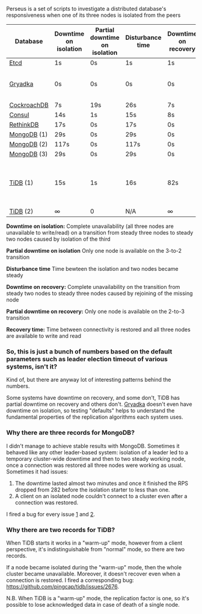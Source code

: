 Perseus is a set of scripts to investigate a distributed database's responsiveness when one of its three nodes is isolated from the peers

| Database | Downtime on isolation | Partial downtime on isolation | Disturbance time | Downtime on recovery | Partial downtime on recovery | Recovery time | Version |
| --- | --- | --- | --- | --- | --- | --- | --- |
| [Etcd](https://github.com/rystsov/perseus/tree/master/etcd) | 1s | 0s | 1s | 1s | 0s | 2s | 3.2.13 |
| [Gryadka](https://github.com/rystsov/perseus/tree/master/gryadka) | 0s | 0s | 0s | 0s | 0s | 8s | gryadka: 1.61.8<br/> redis: 4.0.1 |
| [CockroachDB](https://github.com/rystsov/perseus/tree/master/cockroachdb) | 7s | 19s | 26s | 7s | 0s | 13s | 1.1.3 |
| [Consul](https://github.com/rystsov/perseus/tree/master/consul) | 14s | 1s | 15s | 8s | 0s | 10s | 1.0.2 |
| [RethinkDB](https://github.com/rystsov/perseus/tree/master/rethinkdb) | 17s | 0s | 17s | 0s | 0s | 21s | 2.3.6 |
| [MongoDB](https://github.com/rystsov/perseus/tree/master/mongodb) (1) | 29s | 0s | 29s | 0s | 0s | 1s | 3.6.1 |
| [MongoDB](https://github.com/rystsov/perseus/tree/master/mongodb) (2) | 117s | 0s | 117s | 0s | 0s | 38s | 3.6.1 |
| [MongoDB](https://github.com/rystsov/perseus/tree/master/mongodb) (3) | 29s | 0s | 29s | 0s | 0s | N/A | 3.6.1 |
| [TiDB](https://github.com/rystsov/perseus/tree/master/tidb) (1) | 15s | 1s | 16s | 82s | 8s | 114s | PD: 1.1.0<br/>KV: 1.0.1<br/>DB: 1.1.0 |
| [TiDB](https://github.com/rystsov/perseus/tree/master/tidb) (2) | &#8734; | 0 | N/A | &#8734; | 0 | N/A | same |

**Downtime on isolation:** Complete unavailability (all three nodes are unavailable to write/read) on a transition from steady three nodes to steady two nodes caused by isolation of the third

**Partial downtime on isolation** Only one node is available on the 3-to-2 transition

**Disturbance time** Time bewteen the isolation and two nodes became steady

**Downtime on recovery:** Complete unavailability on the transition from steady two nodes to steady three nodes caused by rejoining of the missing node

**Partial downtime on recovery:** Only one node is available on the 2-to-3 transition

**Recovery time:** Time between connectivity is restored and all three nodes are available to write and read

### So, this is just a bunch of numbers based on the default parameters such as leader election timeout of various systems, isn't it?

Kind of, but there are anyway lot of interesting patterns behind the numbers.

Some systems have downtime on recovery, and some don't, TiDB has partial downtime on recovery and others don't. [Gryadka](https://github.com/gryadka/js) doesn't even have downtime on isolation, so testing "defaults" helps to understand the fundamental properties of the replication algorithms each system uses.

### Why there are three records for MongoDB?

I didn't manage to achieve stable results with MongoDB. Sometimes it behaved like any other leader-based system: isolation of a leader led to a temporary cluster-wide downtime and then to two steady working node, once a connection was restored all three nodes were working as usual. Sometimes it had issues:

  1. The downtime lasted almost two minutes and once it finished the RPS dropped from 282 before the isolation starter to less than one.
  2. A client on an isolated node couldn't connect to a cluster even after a connection was restored.

I fired a bug for every issue [1](https://jira.mongodb.org/browse/SERVER-32703) and [2](https://jira.mongodb.org/browse/SERVER-32699).

### Why there are two records for TiDB?

When TiDB starts it works in a "warm-up" mode, however from a client perspective, it's indistinguishable from "normal" mode, so there are two records.

If a node became isolated during the "warm-up" mode, then the whole cluster became unavailable. Moreover, it doesn't recover even when a connection is restored. I fired a corresponding bug: https://github.com/pingcap/tidb/issues/2676.

N.B. When TiDB is a "warm-up" mode, the replication factor is one, so it's possible to lose acknowledged data in case of death of a single node.